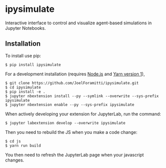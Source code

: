 ipysimulate
===========

Interactive interface to control and visualize agent-based simulations in Jupyter Notebooks. 

Installation
------------

To install use pip:

    $ pip install ipysimulate

For a development installation (requires [Node.js](https://nodejs.org) and [Yarn version 1](https://classic.yarnpkg.com/)),

    $ git clone https://github.com/JoelForamitti/ipysimulate.git
    $ cd ipysimulate
    $ pip install -e .
    $ jupyter nbextension install --py --symlink --overwrite --sys-prefix ipysimulate
    $ jupyter nbextension enable --py --sys-prefix ipysimulate

When actively developing your extension for JupyterLab, run the command:

    $ jupyter labextension develop --overwrite ipysimulate

Then you need to rebuild the JS when you make a code change:

    $ cd js
    $ yarn run build

You then need to refresh the JupyterLab page when your javascript changes.
